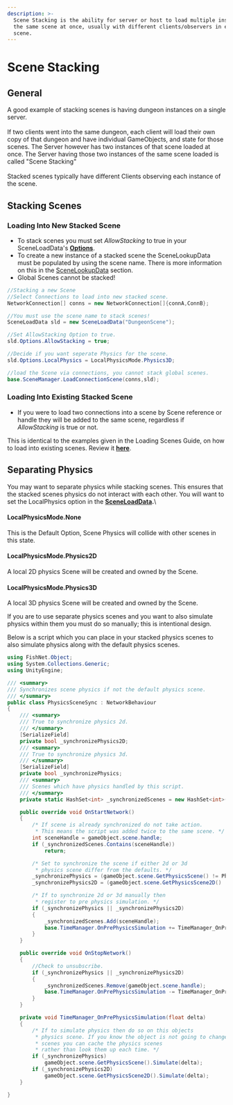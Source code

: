 ```yaml
---
description: >-
  Scene Stacking is the ability for server or host to load multiple instances of
  the same scene at once, usually with different clients/observers in each
  scene.
---
```


# Scene Stacking

## General

A good example of stacking scenes is having dungeon instances on a single server.  \
\
If two clients went into the same dungeon, each client will load their own copy of that dungeon and have individual GameObjects, and state for those scenes. The Server however has two instances of that scene loaded at once. The Server having those two instances of the same scene loaded is called "Scene Stacking"\
\
Stacked scenes typically have different Clients observing each instance of the scene.&#x20;

## Stacking Scenes

### Loading Into New Stacked Scene

* To stack scenes you must set _AllowStacking_ to true in your SceneLoadData's [**Options**](scene-data/sceneloaddata.md#options-1).
* To create a new instance of a stacked scene the SceneLookupData must be populated by using the scene name. There is more information on this in the [SceneLookupData](scene-data/scenelookupdata.md) section.
* Global Scenes cannot be stacked!

```csharp
//Stacking a new Scene
//Select Connections to load into new stacked scene.
NetworkConnection[] conns = new NetworkConnection[]{connA,ConnB};

//You must use the scene name to stack scenes!
SceneLoadData sld = new SceneLoadData("DungeonScene");

//Set AllowStacking Option to true.
sld.Options.AllowStacking = true;

//Decide if you want seperate Physics for the scene.
sld.Options.LocalPhysics = LocalPhysicsMode.Physics3D;

//load the Scene via connections, you cannot stack global scenes.
base.SceneManager.LoadConnectionScene(conns,sld);
```

### Loading Into Existing Stacked Scene

* If you were to load two connections into a scene by Scene reference or handle they will be added to the same scene, regardless if _AllowStacking_ is true or not.

This is identical to the examples given in the Loading Scenes Guide, on how to load into existing scenes. Review it [**here**](loading-scenes.md#loading-existing-scenes).

## Separating Physics

You may want to separate physics while stacking scenes. This ensures that the stacked scenes physics do not interact with each other. You will want to set the LocalPhysics option in the [**SceneLoadData**](scene-data/sceneloaddata.md)**.**\


#### **LocalPhysicsMode.None**

This is the Default Option, Scene Physics will collide with other scenes in this state.

#### **LocalPhysicsMode.Physics2D**

A local 2D physics Scene will be created and owned by the Scene.

#### LocalPhysicsMode.Physics3D

A local 3D physics Scene will be created and owned by the Scene.



If you are to use separate physics scenes and you want to also simulate physics within them you must do so manually; this is intentional design.

Below is a script which you can place in your stacked physics scenes to also simulate physics along with the default physics scenes.

```csharp
using FishNet.Object;
using System.Collections.Generic;
using UnityEngine;

/// <summary>
/// Synchronizes scene physics if not the default physics scene.
/// </summary>
public class PhysicsSceneSync : NetworkBehaviour
{
    /// <summary>
    /// True to synchronize physics 2d.
    /// </summary>
    [SerializeField]
    private bool _synchronizePhysics2D;
    /// <summary>
    /// True to synchronize physics 3d.
    /// </summary>
    [SerializeField]
    private bool _synchronizePhysics;
    /// <summary>
    /// Scenes which have physics handled by this script.
    /// </summary>
    private static HashSet<int> _synchronizedScenes = new HashSet<int>();

    public override void OnStartNetwork()
    {
        /* If scene is already synchronized do not take action.
         * This means the script was added twice to the same scene. */
        int sceneHandle = gameObject.scene.handle;
        if (_synchronizedScenes.Contains(sceneHandle))
            return;

        /* Set to synchronize the scene if either 2d or 3d
         * physics scene differ from the defaults. */
        _synchronizePhysics = (gameObject.scene.GetPhysicsScene() != Physics.defaultPhysicsScene);
        _synchronizePhysics2D = (gameObject.scene.GetPhysicsScene2D() != Physics2D.defaultPhysicsScene);

        /* If to synchronize 2d or 3d manually then
         * register to pre physics simulation. */
        if (_synchronizePhysics || _synchronizePhysics2D)
        {
            _synchronizedScenes.Add(sceneHandle);
            base.TimeManager.OnPrePhysicsSimulation += TimeManager_OnPrePhysicsSimulation;
        }
    }

    public override void OnStopNetwork()
    {
        //Check to unsubscribe.
        if (_synchronizePhysics || _synchronizePhysics2D)
        {
            _synchronizedScenes.Remove(gameObject.scene.handle);
            base.TimeManager.OnPrePhysicsSimulation -= TimeManager_OnPrePhysicsSimulation;
        }
    }

    private void TimeManager_OnPrePhysicsSimulation(float delta)
    {
        /* If to simulate physics then do so on this objects
         * physics scene. If you know the object is not going to change
         * scenes you can cache the physics scenes
         * rather than look them up each time. */
        if (_synchronizePhysics)
            gameObject.scene.GetPhysicsScene().Simulate(delta);
        if (_synchronizePhysics2D)
            gameObject.scene.GetPhysicsScene2D().Simulate(delta);
    }

}
```
